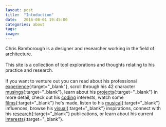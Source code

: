 ```yaml
---
layout: post
title:  "Intoduction"
date:   2016-08-01 19:45:00
categories: about
tags:
image:
---
```

Chris Bamborough is a designer and researcher working in the field of architecture.
<br/>
<br/>
This site is a collection of tool explorations and thoughts relating to his practice and research.
<br/>
<br/>
If you want to venture out you can read about his professional [experience](http://www.linkedin.com/in/chrisbamborough){:target="_blank"}, scroll through his 42 character [musings](http://www.twitter.com/chrisbamborough){:target="_blank"}, learn about his [projects](http://www.behance.net/chrisbamborough){:target="_blank"} in more detail, check out his [coding](http://www.github.com/chrisbamborough) interests, watch some [films](http://www.vimeo.com/chrisbamborough){:target="_blank"} he's made, listen to his [musical](http://www.soundcloud.com/smoothspace){:target="_blank"} influences, browse his [visual](http://www.pinterest.com/chrisbamborough){:target="_blank"} inspirations, connect with his [research](https://uts.academia.edu/ChrisBamborough){:target="_blank"} publications, or learn about his current [interests](https://www.evernote.com/pub/bambarooga/phdreadings){:target="_blank"}.    

  [f7d5e3a0]: http://www.behance.net/chrisbamborough "Behance Portfolio"
  [aa0f53f0]: http://www.twitter.com/chrisbamborough "Twitter"
  [639dfd01]: http://www.linkedin.com/in/chrisbamborough "LinkedIn"
  [c4fa3c6c]: http://www.github.com/chrisbamborough "Github"
  [af66690b]: http://www.vimeo.com/chrisbamborough "Vimeo"
  [99899410]: http://www.soundcloud.com/smoothspace "Soundcloud"
  [64042ccd]: http://www.pinterest.com/chrisbamborough "Pinterest"
  [f580b998]: https://uts.academia.edu/ChrisBamborough "Academia.edu"
  [0a809fe0]: https://www.are.na/chris-bamborough/channels "Are.na"
